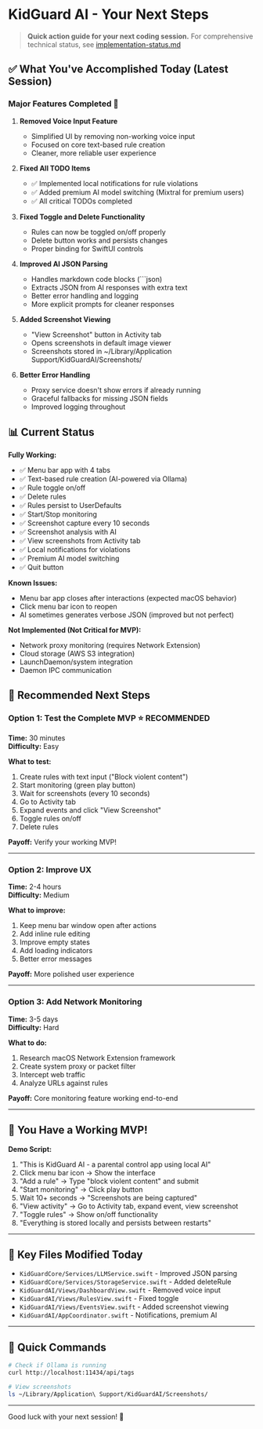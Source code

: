 # KidGuard AI - Your Next Steps

> **Quick action guide for your next coding session.**
> For comprehensive technical status, see [implementation-status.md](./implementation-status.md)

## ✅ What You've Accomplished Today (Latest Session)

### Major Features Completed 🎉

1. **Removed Voice Input Feature**
   - Simplified UI by removing non-working voice input
   - Focused on core text-based rule creation
   - Cleaner, more reliable user experience

2. **Fixed All TODO Items**
   - ✅ Implemented local notifications for rule violations
   - ✅ Added premium AI model switching (Mixtral for premium users)
   - ✅ All critical TODOs completed

3. **Fixed Toggle and Delete Functionality**
   - Rules can now be toggled on/off properly
   - Delete button works and persists changes
   - Proper binding for SwiftUI controls

4. **Improved AI JSON Parsing**
   - Handles markdown code blocks (```json)
   - Extracts JSON from AI responses with extra text
   - Better error handling and logging
   - More explicit prompts for cleaner responses

5. **Added Screenshot Viewing**
   - "View Screenshot" button in Activity tab
   - Opens screenshots in default image viewer
   - Screenshots stored in ~/Library/Application Support/KidGuardAI/Screenshots/

6. **Better Error Handling**
   - Proxy service doesn't show errors if already running
   - Graceful fallbacks for missing JSON fields
   - Improved logging throughout

## 📊 Current Status

**Fully Working:**
- ✅ Menu bar app with 4 tabs
- ✅ Text-based rule creation (AI-powered via Ollama)
- ✅ Rule toggle on/off
- ✅ Delete rules
- ✅ Rules persist to UserDefaults
- ✅ Start/Stop monitoring
- ✅ Screenshot capture every 10 seconds
- ✅ Screenshot analysis with AI
- ✅ View screenshots from Activity tab
- ✅ Local notifications for violations
- ✅ Premium AI model switching
- ✅ Quit button

**Known Issues:**
- Menu bar app closes after interactions (expected macOS behavior)
- Click menu bar icon to reopen
- AI sometimes generates verbose JSON (improved but not perfect)

**Not Implemented (Not Critical for MVP):**
- Network proxy monitoring (requires Network Extension)
- Cloud storage (AWS S3 integration)
- LaunchDaemon/system integration
- Daemon IPC communication

## 🎯 Recommended Next Steps

### Option 1: Test the Complete MVP ⭐ RECOMMENDED
**Time:** 30 minutes  
**Difficulty:** Easy

**What to test:**
1. Create rules with text input ("Block violent content")
2. Start monitoring (green play button)
3. Wait for screenshots (every 10 seconds)
4. Go to Activity tab
5. Expand events and click "View Screenshot"
6. Toggle rules on/off
7. Delete rules

**Payoff:** Verify your working MVP!

---

### Option 2: Improve UX
**Time:** 2-4 hours  
**Difficulty:** Medium

**What to improve:**
1. Keep menu bar window open after actions
2. Add inline rule editing
3. Improve empty states
4. Add loading indicators
5. Better error messages

**Payoff:** More polished user experience

---

### Option 3: Add Network Monitoring
**Time:** 3-5 days  
**Difficulty:** Hard

**What to do:**
1. Research macOS Network Extension framework
2. Create system proxy or packet filter
3. Intercept web traffic
4. Analyze URLs against rules

**Payoff:** Core monitoring feature working end-to-end

---

## 🚀 You Have a Working MVP!

**Demo Script:**
1. "This is KidGuard AI - a parental control app using local AI"
2. Click menu bar icon → Show the interface
3. "Add a rule" → Type "block violent content" and submit
4. "Start monitoring" → Click play button
5. Wait 10+ seconds → "Screenshots are being captured"
6. "View activity" → Go to Activity tab, expand event, view screenshot
7. "Toggle rules" → Show on/off functionality
8. "Everything is stored locally and persists between restarts"

---

## 📁 Key Files Modified Today

- `KidGuardCore/Services/LLMService.swift` - Improved JSON parsing
- `KidGuardCore/Services/StorageService.swift` - Added deleteRule
- `KidGuardAI/Views/DashboardView.swift` - Removed voice input
- `KidGuardAI/Views/RulesView.swift` - Fixed toggle
- `KidGuardAI/Views/EventsView.swift` - Added screenshot viewing
- `KidGuardAI/AppCoordinator.swift` - Notifications, premium AI

---

## 🔧 Quick Commands

```bash
# Check if Ollama is running
curl http://localhost:11434/api/tags

# View screenshots
ls ~/Library/Application\ Support/KidGuardAI/Screenshots/
```

---

Good luck with your next session! 🚀
